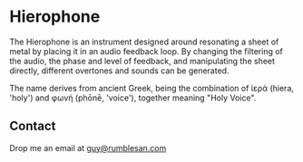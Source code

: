 # Hierophone

The Hierophone is an instrument designed around resonating a sheet of metal by placing it in an audio feedback loop. By changing the filtering of the audio, the phase and level of feedback, and manipulating the sheet directly, different overtones and sounds can be generated.

The name derives from ancient Greek, being the combination of ἱερά (hiera, 'holy') and φωνή (phōnē, 'voice'), together meaning "Holy Voice".

## Contact

Drop me an email at guy@rumblesan.com
